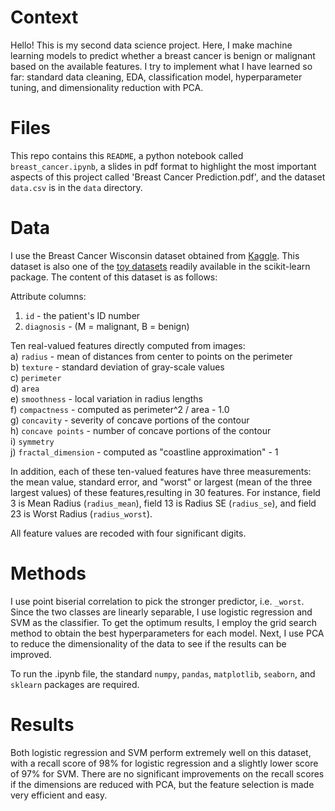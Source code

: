 # Context

Hello! This is my second data science project. Here, I make machine learning models to predict whether a breast cancer is benign or malignant based on the available features. I try to implement what I have learned so far: standard data cleaning, EDA, classification model, hyperparameter tuning, and dimensionality reduction with PCA.

# Files

This repo contains this `README`, a python notebook called `breast_cancer.ipynb`, a slides in pdf format to highlight the most important aspects of this project called 'Breast Cancer Prediction.pdf', and the dataset `data.csv` is in the `data` directory.

# Data

I use the Breast Cancer Wisconsin dataset obtained from [Kaggle](https://www.kaggle.com/datasets/uciml/breast-cancer-wisconsin-data). This dataset is also one of the [toy datasets](https://scikit-learn.org/stable/datasets/toy_dataset.html) readily available in the scikit-learn package. The content of this dataset is as follows:

Attribute columns:
1) `id` - the patient's ID number
2) `diagnosis` - (M = malignant, B = benign)

Ten real-valued features directly computed from images: <br>
a) `radius` - mean of distances from center to points on the perimeter  <br>
b) `texture` - standard deviation of gray-scale values <br>
c) `perimeter` <br>
d) `area` <br>
e) `smoothness` - local variation in radius lengths <br>
f) `compactness` - computed as perimeter^2 / area - 1.0 <br>
g) `concavity` - severity of concave portions of the contour <br>
h) `concave points` - number of concave portions of the contour <br>
i) `symmetry` <br>
j) `fractal_dimension` - computed as "coastline approximation" - 1 <br>

In addition, each of these ten-valued features have three measurements: the mean value, standard error, and "worst" or largest (mean of the three largest values) of these features,resulting in 30 features. For instance, field 3 is Mean Radius (`radius_mean`), field 13 is Radius SE (`radius_se`), and field 23 is Worst Radius (`radius_worst`).

All feature values are recoded with four significant digits.

# Methods

I use point biserial correlation to pick the stronger predictor, i.e. `_worst`. Since the two classes are linearly separable, I use logistic regression and SVM as the classifier. To get the optimum results, I employ the grid search method to obtain the best hyperparameters for each model. Next, I use PCA to reduce the dimensionality of the data to see if the results can be improved.

To run the .ipynb file, the standard `numpy`, `pandas`, `matplotlib`, `seaborn`, and `sklearn` packages are required.

# Results

Both logistic regression and SVM perform extremely well on this dataset, with a recall score of 98% for logistic regression and a slightly lower score of 97% for SVM. There are no significant improvements on the recall scores if the dimensions are reduced with PCA, but the feature selection is made very efficient and easy.
